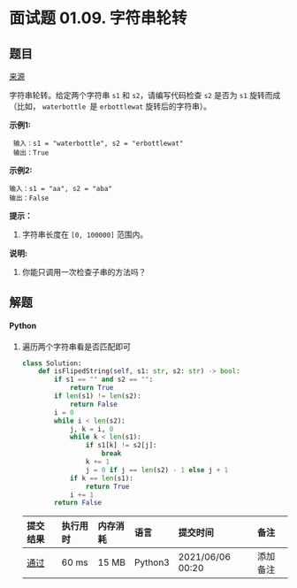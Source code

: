 # 面试题 01.09. 字符串轮转

## 题目

[来源](https://leetcode-cn.com/problems/string-rotation-lcci/)

字符串轮转。给定两个字符串 `s1` 和 `s2`，请编写代码检查 `s2` 是否为 `s1` 旋转而成（比如， `waterbottle `是 `erbottlewat` 旋转后的字符串）。

**示例1:**

```
 输入：s1 = "waterbottle", s2 = "erbottlewat"
 输出：True
```

**示例2:**

```
输入：s1 = "aa", s2 = "aba"
输出：False
```

 **提示：**

1. 字符串长度在 `[0, 100000]` 范围内。

**说明:**

1. 你能只调用一次检查子串的方法吗？

## 解题

#### Python

1. 遍历两个字符串看是否匹配即可

   ```python
   class Solution:
       def isFlipedString(self, s1: str, s2: str) -> bool:
           if s1 == "" and s2 == "":
               return True
           if len(s1) != len(s2):
               return False
           i = 0
           while i < len(s2):
               j, k = i, 0
               while k < len(s1):
                   if s1[k] != s2[j]:
                       break
                   k += 1
                   j = 0 if j == len(s2) - 1 else j + 1
               if k == len(s1):
                   return True
               i += 1
           return False
   ```

   | 提交结果                                                     | 执行用时 | 内存消耗 | 语言    | 提交时间         | 备注     |
   | :----------------------------------------------------------- | :------- | :------- | :------ | :--------------- | :------- |
   | [通过](https://leetcode-cn.com/submissions/detail/184331762/) | 60 ms    | 15 MB    | Python3 | 2021/06/06 00:20 | 添加备注 |

